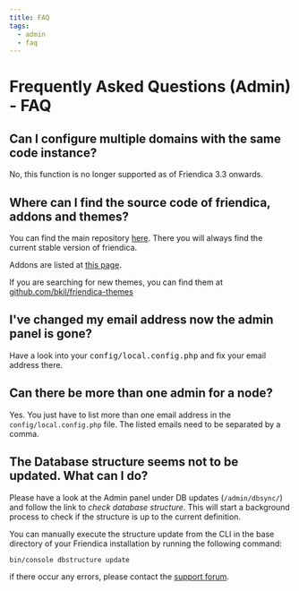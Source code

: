 ```yaml
---
title: FAQ
tags:
  - admin
  - faq
---
```

# Frequently Asked Questions (Admin) - FAQ

## Can I configure multiple domains with the same code instance?

No, this function is no longer supported as of Friendica 3.3 onwards.

## Where can I find the source code of friendica, addons and themes?

You can find the main repository [here](https://github.com/friendica/friendica).
There you will always find the current stable version of friendica.

Addons are listed at [this page](https://github.com/friendica/friendica-addons).

If you are searching for new themes, you can find them at [github.com/bkil/friendica-themes](https://github.com/bkil/friendica-themes)

## I've changed my email address now the admin panel is gone?

Have a look into your <tt>config/local.config.php</tt> and fix your email address there.

## Can there be more than one admin for a node?

Yes.
You just have to list more than one email address in the `config/local.config.php` file.
The listed emails need to be separated by a comma.

## The Database structure seems not to be updated. What can I do?

Please have a look at the Admin panel under DB updates (`/admin/dbsync/`) and follow the link to *check database structure*.
This will start a background process to check if the structure is up to the current definition.

You can manually execute the structure update from the CLI in the base directory of your Friendica installation by running the following command:

```sh
bin/console dbstructure update
```

if there occur any errors, please contact the [support forum](https://forum.friendi.ca/profile/helpers).